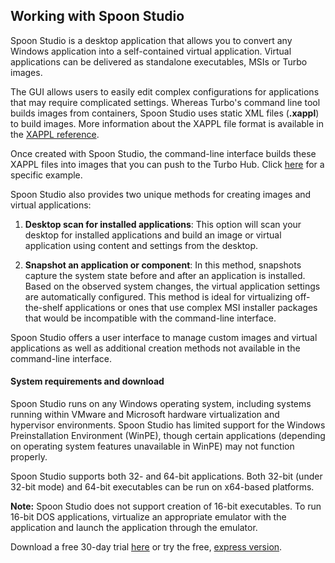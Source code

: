 ## Working with Spoon Studio

Spoon Studio is a desktop application that allows you to convert any Windows application into a self-contained virtual application. Virtual applications can be delivered as standalone executables, MSIs or Turbo images. 

The GUI allows users to easily edit complex configurations for applications that may require complicated settings. Whereas Turbo's command line tool builds images from containers, Spoon Studio uses static XML files (**.xappl**) to build images. More information about the XAPPL file format is available in the [XAPPL reference](/docs/reference/xappl).

Once created with Spoon Studio, the command-line interface builds these XAPPL files into images that you can push to the Turbo Hub. Click [here](/docs/building/working-with-images) for a specific example.

Spoon Studio also provides two unique methods for creating images and virtual applications:

1. **Desktop scan for installed applications**: This option will scan your desktop for installed applications and build an image or virtual application using content and settings from the desktop.

2. **Snapshot an application or component**: In this method, snapshots capture the system state before and after an application is installed. Based on the observed system changes, the virtual application settings are automatically configured. This method is ideal for virtualizing off-the-shelf applications or ones that use complex MSI installer packages that would be incompatible with the command-line interface.

Spoon Studio offers a user interface to manage custom images and virtual applications as well as additional creation methods not available in the command-line interface.

<!--TODO: add a brief section on when you would want to use Spoon Studio vs. the CLI -->

#### System requirements and download

Spoon Studio runs on any Windows operating system, including systems running within VMware and Microsoft hardware virtualization and hypervisor environments. Spoon Studio has limited support for the Windows Preinstallation Environment (WinPE), though certain applications (depending on operating system features unavailable in WinPE) may not function properly.

Spoon Studio supports both 32- and 64-bit applications. Both 32-bit (under 32-bit mode) and 64-bit executables can be run on x64-based platforms.

**Note:** Spoon Studio does not support creation of 16-bit executables. To run 16-bit DOS applications, virtualize an appropriate emulator with the application and launch the application through the emulator.

Download a free 30-day trial [here](/studio) or try the free, [express version](http://turbo.net/studio-express). 